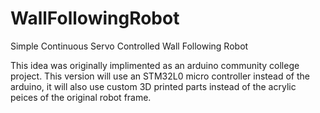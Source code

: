 # WallFollowingRobot
Simple Continuous Servo Controlled Wall Following Robot

This idea was originally implimented as an arduino community college project. This version will use an STM32L0 micro controller instead of the arduino, it will also use custom 3D printed parts instead of the acrylic peices of the original robot frame.
